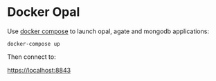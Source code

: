 Docker Opal
===========

Use [docker compose](https://docs.docker.com/compose/) to launch opal, agate and mongodb applications:

```
docker-compose up
```

Then connect to:

[https://localhost:8843](https://localhost:8843)


